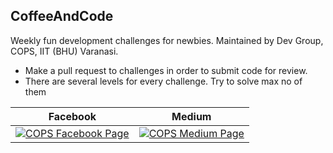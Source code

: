 ## CoffeeAndCode

Weekly fun development challenges for newbies. Maintained by Dev Group, COPS, IIT (BHU) Varanasi.  
+ Make a pull request to challenges in order to submit code for review.
+ There are several levels for every challenge. Try to solve max no of them


Facebook             |  Medium
:-------------------------:|:-------------------------:
[![COPS Facebook Page](http://icons-for-free.com/icon/download-facebook_icon-344524.png)](https://www.facebook.com/cops.iitbhu/)  |  [![COPS Medium Page](http://icons-for-free.com/icon/download-blog_medium_icon-345952.png)](https://www.facebook.com/cops.iitbhu/)
